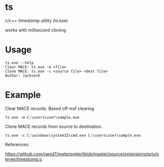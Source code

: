 ts
=======
c/c++ timestomp utility (ts.exe)

works with millsecond cloning

Usage
=======
    ts.exe --help
    Clear MACE: ts.exe -m <file>
    Clone MACE: ts.exe -c <source file> <dest file>
    Author: Jackson5

Example
=======
Clear MACE records. Based off msf clearing

    ts.exe -m C:\users\user\sample.exe

Clone MACE records from source to destination.

    ts.exe -c C:\windows\system32\cmd.exe C:\users\user\sample.exe

References:

https://github.com/rapid7/meterpreter/blob/master/source/extensions/priv/server/timestomp.c
